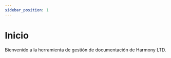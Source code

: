 ```yaml
---
sidebar_position: 1
---
```

# Inicio
Bienvenido a la herramienta de gestión de documentación de Harmony LTD.
